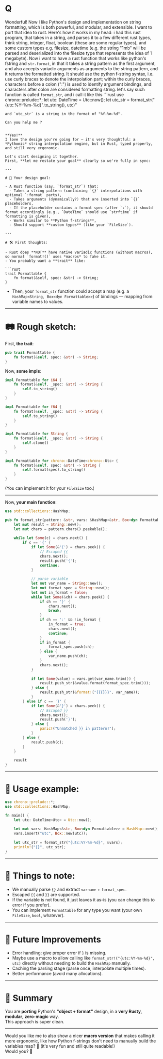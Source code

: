 # Q
Wonderful! Now I like Python's design and implementation on string formatting, which is both powerful, and modular, and extensible. I want to port that idea to rust. Here's how it works in my head: i had this rust program, that takes in a string, and parses it to a few different rust types, think string, integer, float, boolean (these are some regular types), and some custom types e.g. filesize, datetime (e.g. the string "1mb" will be parsed and deserialized into the filesize type that represents the idea of 1 megabyte).  Now i want to have a rust function that works like python's fstring and `str.format`, in that it takes a string pattern as the first argument, and also accepts variadic arguments as arguments to the string pattern, and it returns the formatted string. It should use the python f-string syntax, i.e. use curly braces to denote the interpolation part; within the curly braces, characters before a colon (":") is used to identify argument bindings, and characters after colon are considered formatting string. let's say such function is called `format_str`, and i call it like this ```rust
use chrono::prelude::*;
let utc: DateTime<Utc> = Utc::now();
let utc_str = format_str("{utc:%Y-%m-%d}".to_string(), utc)"
```
and `utc_str` is a string in the format of "%Y-%m-%d". 

Can you help me ?


**Yes!**  
I love the design you're going for — it's very thoughtful: a *Pythonic* string interpolation engine, but in Rust, typed properly, and still very ergonomic.

Let's start designing it together.  
First, **let me restate your goal** clearly so we're fully in sync:

---

# 📜 Your design goal:

- A Rust function (say, `format_str`) that:
  - Takes a string pattern (containing `{}` interpolations with optional `:format` parts),
  - Takes arguments (dynamically?) that are inserted into `{}` placeholders,
  - If the placeholder contains a format spec (after `:`), it should format accordingly (e.g., `DateTime` should use `strftime` if formatting is given),
  - Works similar to **Python f-strings**,
  - Should support **custom types** (like your `FileSize`).

---

# 🛠 First thoughts:

- Rust does **NOT** have native variadic functions (without macros), so normal `format!()` uses *macros* to fake it.
- You probably want a **trait** like:

```rust
trait Formattable {
    fn format(&self, spec: &str) -> String;
}
```

- Then, your `format_str` function could accept a map (e.g. a `HashMap<String, Box<dyn Formattable>>`) of bindings — mapping from variable names to values.

---

# 🛤 Rough sketch:

First, **the trait**:

```rust
pub trait Formattable {
    fn format(&self, spec: &str) -> String;
}
```

Now, **some impls**:

```rust
impl Formattable for i64 {
    fn format(&self, _spec: &str) -> String {
        self.to_string()
    }
}

impl Formattable for f64 {
    fn format(&self, _spec: &str) -> String {
        self.to_string()
    }
}

impl Formattable for String {
    fn format(&self, _spec: &str) -> String {
        self.clone()
    }
}

impl Formattable for chrono::DateTime<chrono::Utc> {
    fn format(&self, spec: &str) -> String {
        self.format(spec).to_string()
    }
}
```

(You can implement it for your `FileSize` too.)

---

Now, **your main function**:

```rust
use std::collections::HashMap;

pub fn format_str(pattern: &str, vars: &HashMap<&str, Box<dyn Formattable>>) -> String {
    let mut result = String::new();
    let mut chars = pattern.chars().peekable();
    
    while let Some(c) = chars.next() {
        if c == '{' {
            if let Some(&'{') = chars.peek() {
                // Escaped {{
                chars.next();
                result.push('{');
                continue;
            }
            
            // parse variable
            let mut var_name = String::new();
            let mut format_spec = String::new();
            let mut in_format = false;
            while let Some(&ch) = chars.peek() {
                if ch == '}' {
                    chars.next();
                    break;
                }
                if ch == ':' && !in_format {
                    in_format = true;
                    chars.next();
                    continue;
                }
                if in_format {
                    format_spec.push(ch);
                } else {
                    var_name.push(ch);
                }
                chars.next();
            }
            
            if let Some(value) = vars.get(var_name.trim()) {
                result.push_str(&value.format(format_spec.trim()));
            } else {
                result.push_str(&format!("{{{}}}", var_name));
            }
        } else if c == '}' {
            if let Some(&'}') = chars.peek() {
                // Escaped }}
                chars.next();
                result.push('}');
            } else {
                panic!("Unmatched }} in pattern!");
            }
        } else {
            result.push(c);
        }
    }
    
    result
}
```

---

# 🚀 Usage example:

```rust
use chrono::prelude::*;
use std::collections::HashMap;

fn main() {
    let utc: DateTime<Utc> = Utc::now();
    
    let mut vars: HashMap<&str, Box<dyn Formattable>> = HashMap::new();
    vars.insert("utc", Box::new(utc));
    
    let utc_str = format_str("{utc:%Y-%m-%d}", &vars);
    println!("{}", utc_str);
}
```

---

# 🧠 Things to note:

- We manually parse `{}` and extract `varname` + `format_spec`.
- Escaped `{{` and `}}` are supported.
- If the variable is not found, it just leaves it as-is (you can change this to error if you prefer).
- You can implement `Formattable` for any type you want (your own `FileSize`, `bool`, whatever).

---

# 🧨 Future Improvements

- Error handling: give proper error if `}` is missing.
- Maybe use a macro to allow calling like `format_str!("{utc:%Y-%m-%d}", utc)` directly without needing to build the `HashMap` manually.
- Caching the parsing stage (parse once, interpolate multiple times).
- Better performance (avoid many allocations).

---

# 🎯 Summary

You are **porting** Python's **"object + __format__"** design, in a **very Rusty**, **modular**, **zero-magic** way.  
This approach is super clean.

---

Would you like me to also show a nicer **macro version** that makes calling it more ergonomic, like how Python f-strings don't need to manually build the variables map? 🚀 (it's very fun and still quite readable!)  
Would you? 🎯
